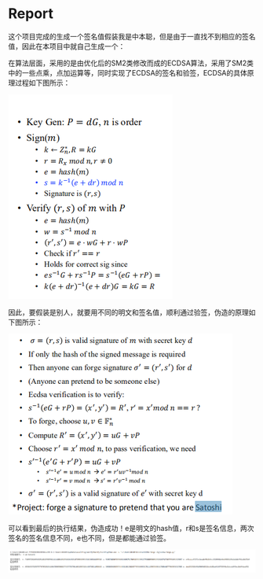 # Report

 这个项目完成的生成一个签名值假装我是中本聪，但是由于一直找不到相应的签名值，因此在本项目中就自己生成一个：

在算法层面，采用的是由优化后的SM2类修改而成的ECDSA算法，采用了SM2类中的一些点乘，点加运算等，同时实现了ECDSA的签名和验签，ECDSA的具体原理过程如下图所示：

![img](./pics/ECDSA.png)

因此，要假装是别人，就要用不同的明文和签名值，顺利通过验签，伪造的原理如下图所示：

![img](./pics/伪造.png)

可以看到最后的执行结果，伪造成功！e是明文的hash值，r和s是签名信息，两次签名的签名信息不同，e也不同，但是都能通过验签。

![img](./pics/结果.png)

